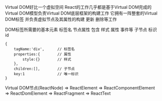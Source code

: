 Virtual DOM好比一个虚拟空间 React的工作几乎都是基于Virtual DOM完成的 
Virtual DOM模型负责Virtual DOM底层框架的构建工作 它拥有一阵整套的Virtual DOM标签 并负责虚拟节点及其属性的构建 更新 删除等工作

DOM标签所需要的基本元素
    标签名
    节点属性 包含 样式 属性 事件等
    子节点
    标识id

    {
        tagName:'div',      // 标签名
        properties:{        // 属性
            style:{}        // 样式
        },      
        children:[],        // 子节点
        key:1               // 唯一标识
    }

Virtual DOM节点(ReactNode)  =>   ReactElement
                                    =>  ReactComponentElement
                                    =>  ReactDomElement
                            =>   ReactFragment
                            =>   ReactText